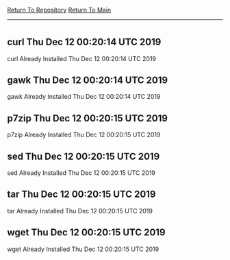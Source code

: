 [Return To Repository](https://github.com/deathbybandaid/piholeparser/)
[Return To Main](https://github.com/deathbybandaid/piholeparser/blob/master/RecentRunLogs/Mainlog.md)
____________________________________
# 
## curl Thu Dec 12 00:20:14 UTC 2019
curl Already Installed Thu Dec 12 00:20:14 UTC 2019
## gawk Thu Dec 12 00:20:14 UTC 2019
gawk Already Installed Thu Dec 12 00:20:14 UTC 2019
## p7zip Thu Dec 12 00:20:15 UTC 2019
p7zip Already Installed Thu Dec 12 00:20:15 UTC 2019
## sed Thu Dec 12 00:20:15 UTC 2019
sed Already Installed Thu Dec 12 00:20:15 UTC 2019
## tar Thu Dec 12 00:20:15 UTC 2019
tar Already Installed Thu Dec 12 00:20:15 UTC 2019
## wget Thu Dec 12 00:20:15 UTC 2019
wget Already Installed Thu Dec 12 00:20:15 UTC 2019
